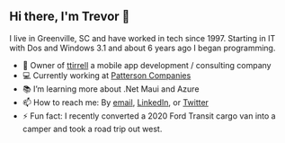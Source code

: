 ## Hi there, I'm Trevor 👋

I live in Greenville, SC and have worked in tech since 1997. Starting in IT with Dos and Windows 3.1 and about 6 years ago I began programming.

- 👔 Owner of [ttirrell](https://www.ttirrell.com) a mobile app development / consulting company
- 💻 Currently working at [Patterson Companies](https://www.pattersoncompanies.com/)
- 📚 I’m learning more about .Net Maui and Azure
- 📫 How to reach me: By [email](ttirrell@hotmail.com), [LinkedIn](https://www.linkedin.com/ttirrell), or [Twitter](https://www.twitter.com/_ttirrell)
- ⚡ Fun fact: I recently converted a 2020 Ford Transit cargo van into a camper and took a road trip out west.
<!--
**ttirrell/ttirrell** is a ✨ _special_ ✨ repository because its `README.md` (this file) appears on your GitHub profile.

Here are some ideas to get you started:

- 💻 I’m currently working at [Turnkey Computer Sytems](https://www.turnkeynet.com/)
- 📚 I’m currently learning .Net Maui and Azure
- 👯 I’m looking to collaborate on ...
- 🤔 I’m looking for help with ...
- 💬 Ask me about ...
- 📫 How to reach me: By [email](ttirrell@hotmail.com), [LinkedIn](https://www.linkedin.com/in/ttirrell/), or [Twitter](https://www.twitter.com/_ttirrell)
- ⚡ Fun fact: I recently converted a 2020 Ford Transit cargo van into a camper and took a road trip out west.
-->
